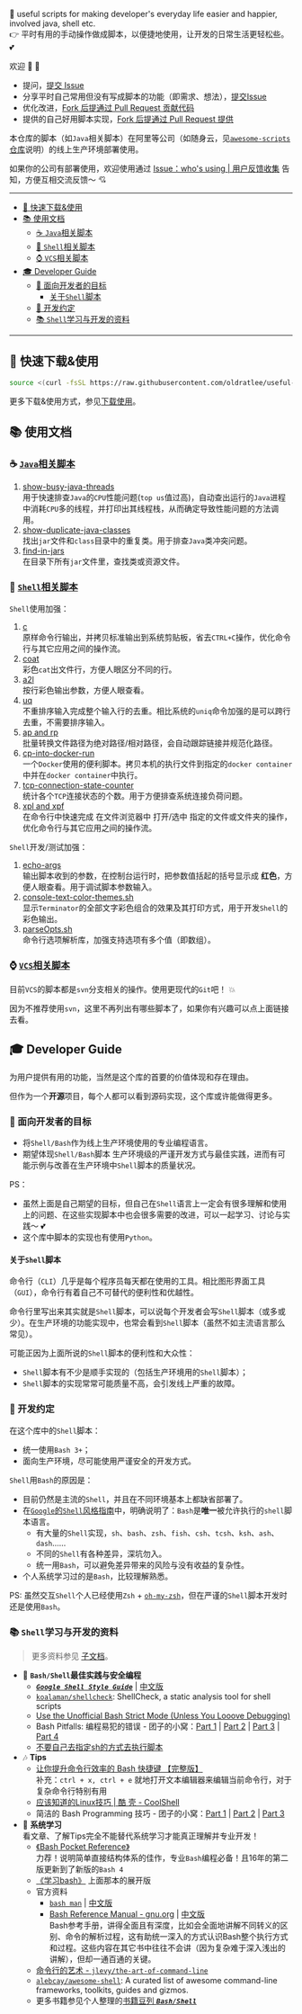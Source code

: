 🐌 useful scripts for making developer's everyday life easier and happier, involved java, shell etc.  
👉 平时有用的手动操作做成脚本，以便捷地使用，让开发的日常生活更轻松些。 💕

欢迎 👏 💖

- 提问，[提交 Issue](https://github.com/oldratlee/useful-scripts/issues/new)
- 分享平时自己常用但没有写成脚本的功能（即需求、想法），[提交Issue](https://github.com/oldratlee/useful-scripts/issues/new)
- 优化改进，[Fork 后提通过 Pull Request 贡献代码](https://github.com/oldratlee/useful-scripts/fork)
- 提供的自己好用脚本实现，[Fork 后提通过 Pull Request 提供](https://github.com/oldratlee/useful-scripts/fork)

本仓库的脚本（如`Java`相关脚本）在阿里等公司（如随身云，见[`awesome-scripts`仓库](https://github.com/Suishenyun/awesome-scripts)说明）的线上生产环境部署使用。

如果你的公司有部署使用，欢迎使用通过 [Issue：who's using | 用户反馈收集](https://github.com/oldratlee/useful-scripts/issues/96) 告知，方便互相交流反馈～ 💘

----------------------

<!-- START doctoc generated TOC please keep comment here to allow auto update -->
<!-- DON'T EDIT THIS SECTION, INSTEAD RE-RUN doctoc TO UPDATE -->

- [🔰 快速下载&使用](#-%E5%BF%AB%E9%80%9F%E4%B8%8B%E8%BD%BD%E4%BD%BF%E7%94%A8)
- [📚 使用文档](#-%E4%BD%BF%E7%94%A8%E6%96%87%E6%A1%A3)
    - [☕ `Java`相关脚本](#-java%E7%9B%B8%E5%85%B3%E8%84%9A%E6%9C%AC)
    - [🐚 `Shell`相关脚本](#-shell%E7%9B%B8%E5%85%B3%E8%84%9A%E6%9C%AC)
    - [⌚ `VCS`相关脚本](#-vcs%E7%9B%B8%E5%85%B3%E8%84%9A%E6%9C%AC)
- [🎓 Developer Guide](#-developer-guide)
    - [🎯 面向开发者的目标](#-%E9%9D%A2%E5%90%91%E5%BC%80%E5%8F%91%E8%80%85%E7%9A%84%E7%9B%AE%E6%A0%87)
        - [关于`Shell`脚本](#%E5%85%B3%E4%BA%8Eshell%E8%84%9A%E6%9C%AC)
    - [🚦 开发约定](#-%E5%BC%80%E5%8F%91%E7%BA%A6%E5%AE%9A)
    - [📚 `Shell`学习与开发的资料](#-shell%E5%AD%A6%E4%B9%A0%E4%B8%8E%E5%BC%80%E5%8F%91%E7%9A%84%E8%B5%84%E6%96%99)

<!-- END doctoc generated TOC please keep comment here to allow auto update -->

----------------------

🔰 快速下载&使用
----------------------

```bash
source <(curl -fsSL https://raw.githubusercontent.com/oldratlee/useful-scripts/release-2.x/test-cases/self-installer.sh)
```

更多下载&使用方式，参见[下载使用](docs/install.md)。

📚 使用文档
----------------------

### ☕ [`Java`相关脚本](docs/java.md)

1. [show-busy-java-threads](docs/java.md#-show-busy-java-threads)  
    用于快速排查`Java`的`CPU`性能问题(`top us`值过高)，自动查出运行的`Java`进程中消耗`CPU`多的线程，并打印出其线程栈，从而确定导致性能问题的方法调用。
1. [show-duplicate-java-classes](docs/java.md#-show-duplicate-java-classes)  
    找出`jar`文件和`class`目录中的重复类。用于排查`Java`类冲突问题。
1. [find-in-jars](docs/java.md#-find-in-jars)  
    在目录下所有`jar`文件里，查找类或资源文件。

### 🐚 [`Shell`相关脚本](docs/shell.md)

`Shell`使用加强：

1. [c](docs/shell.md#-c)  
    原样命令行输出，并拷贝标准输出到系统剪贴板，省去`CTRL+C`操作，优化命令行与其它应用之间的操作流。
1. [coat](docs/shell.md#-coat)  
    彩色`cat`出文件行，方便人眼区分不同的行。
1. [a2l](docs/shell.md#-a2l)  
    按行彩色输出参数，方便人眼查看。
1. [uq](docs/shell.md#-uq)  
    不重排序输入完成整个输入行的去重。相比系统的`uniq`命令加强的是可以跨行去重，不需要排序输入。
1. [ap and rp](docs/shell.md#-ap-and-rp)  
    批量转换文件路径为绝对路径/相对路径，会自动跟踪链接并规范化路径。
1. [cp-into-docker-run](docs/shell.md#-cp-into-docker-run)  
    一个`Docker`使用的便利脚本。拷贝本机的执行文件到指定的`docker container`中并在`docker container`中执行。
1. [tcp-connection-state-counter](docs/shell.md#-tcp-connection-state-counter)  
    统计各个`TCP`连接状态的个数。用于方便排查系统连接负荷问题。
1. [xpl and xpf](docs/shell.md#-xpl-and-xpf)  
    在命令行中快速完成 在文件浏览器中 打开/选中 指定的文件或文件夹的操作，优化命令行与其它应用之间的操作流。

`Shell`开发/测试加强：

1. [echo-args](docs/shell.md#-echo-args)  
    输出脚本收到的参数，在控制台运行时，把参数值括起的括号显示成 **红色**，方便人眼查看。用于调试脚本参数输入。
1. [console-text-color-themes.sh](docs/shell.md#-console-text-color-themessh)  
    显示`Terminator`的全部文字彩色组合的效果及其打印方式，用于开发`Shell`的彩色输出。
1. [parseOpts.sh](docs/shell.md#-parseoptssh)  
    命令行选项解析库，加强支持选项有多个值（即数组）。

### ⌚ [`VCS`相关脚本](docs/vcs.md)

目前`VCS`的脚本都是`svn`分支相关的操作。使用更现代的`Git`吧！ 💥

因为不推荐使用`svn`，这里不再列出有哪些脚本了，如果你有兴趣可以点上面链接去看。

## 🎓 Developer Guide

为用户提供有用的功能，当然是这个库的首要的价值体现和存在理由。

但作为一个**开源**项目，每个人都可以看到源码实现，这个库或许能做得更多。

### 🎯 面向开发者的目标

- 将`Shell/Bash`作为线上生产环境使用的专业编程语言。
- 期望体现`Shell/Bash`脚本 生产环境级的严谨开发方式与最佳实践，进而有可能示例与改善在生产环境中`Shell`脚本的质量状况。

PS：

- 虽然上面是自己期望的目标，但自己在`Shell`语言上一定会有很多理解和使用上的问题、在这些实现脚本中也会很多需要的改进，可以一起学习、讨论与实践～ 💕
- 这个库中脚本的实现也有使用`Python`。

#### 关于`Shell`脚本

命令行（`CLI`）几乎是每个程序员每天都在使用的工具。相比图形界面工具（`GUI`），命令行有着自己不可替代的便利性和优越性。

命令行里写出来其实就是`Shell`脚本，可以说每个开发者会写`Shell`脚本（或多或少）。在生产环境的功能实现中，也常会看到`Shell`脚本（虽然不如主流语言那么常见）。

可能正因为上面所说的`Shell`脚本的便利性和大众性：

- `Shell`脚本有不少是顺手实现的（包括生产环境用的`Shell`脚本）；
- `Shell`脚本的实现常常可能质量不高，会引发线上严重的故障。

### 🚦 开发约定

在这个库中的`Shell`脚本：

- 统一使用`Bash 3+`；
- 面向生产环境，尽可能使用严谨安全的开发方式。

`Shell`用`Bash`的原因是：

- 目前仍然是主流的`Shell`，并且在不同环境基本上都缺省部署了。
- 在[`Google`的`Shell`风格指南](https://zh-google-styleguide.readthedocs.io/en/latest/google-shell-styleguide/background/)中，明确说明了：`Bash`是**唯一**被允许执行的`shell`脚本语言。
    - 有大量的`Shell`实现，`sh`、`bash`、`zsh`、`fish`、`csh`、`tcsh`、`ksh`、`ash`、`dash`……
    - 不同的`Shell`有各种差异，深坑勿入。
    - 统一用`Bash`，可以避免差异带来的风险与没有收益的复杂性。
- 个人系统学习过的是`Bash`，比较理解熟悉。

PS: 虽然交互`Shell`个人已经使用`Zsh` + [`oh-my-zsh`](https://ohmyz.sh/)，但在严谨的`Shell`脚本开发时还是使用`Bash`。

### 📚 `Shell`学习与开发的资料

> 更多资料参见 [子文档](docs/developer-guide.md)。

- 👷 **`Bash/Shell`最佳实践与安全编程**
    - [**_`Google Shell Style Guide`_**](https://google.github.io/styleguide/shell.xml) | [中文版](https://zh-google-styleguide.readthedocs.io/en/latest/google-shell-styleguide/background/)
    - [`koalaman/shellcheck`](https://github.com/koalaman/shellcheck): ShellCheck, a static analysis tool for shell scripts
    - [Use the Unofficial Bash Strict Mode (Unless You Looove Debugging)](http://redsymbol.net/articles/unofficial-bash-strict-mode/)
    - Bash Pitfalls: 编程易犯的错误 - 团子的小窝：[Part 1](http://kodango.com/bash-pitfalls-part-1) | [Part 2](http://kodango.com/bash-pitfalls-part-2) | [Part 3](http://kodango.com/bash-pitfalls-part-3) | [Part 4](http://kodango.com/bash-pitfalls-part-4)
    - [不要自己去指定sh的方式去执行脚本](https://github.com/oldratlee/useful-scripts/issues/57#issuecomment-326485965)
- 🎶 **Tips**
    - [让你提升命令行效率的 Bash 快捷键 【完整版】](https://linuxtoy.org/archives/bash-shortcuts.html)  
        补充：`ctrl + x, ctrl + e` 就地打开文本编辑器来编辑当前命令行，对于复杂命令行特别有用
    - [应该知道的Linux技巧 | 酷 壳 - CoolShell](https://coolshell.cn/articles/8883.html)
    - 简洁的 Bash Programming 技巧 - 团子的小窝：[Part 1](http://kodango.com/simple-bash-programming-skills) | [Part 2](http://kodango.com/simple-bash-programming-skills-2) | [Part 3](http://kodango.com/simple-bash-programming-skills-3)
- 💎 **系统学习**  
    看文章、了解Tips完全不能替代系统学习才能真正理解并专业开发！
    - [《Bash Pocket Reference》](https://book.douban.com/subject/26738258/)  
        力荐！说明简单直接结构体系的佳作，专业`Bash`编程必备！且16年的第二版更新到了新版的`Bash 4`
    - [《学习bash》](https://book.douban.com/subject/1241361/) 上面那本的展开版
    - 官方资料
        - [`bash man`](https://linux.die.net/man/1/bash) | [中文版](http://ahei.info/chinese-bash-man.htm)
        - [Bash Reference Manual - gnu.org](http://www.gnu.org/software/bash/manual/) | [中文版](https://yiyibooks.cn/Phiix/bash_reference_manual/bash%E5%8F%82%E8%80%83%E6%96%87%E6%A1%A3.html)  
        Bash参考手册，讲得全面且有深度，比如会全面地讲解不同转义的区别、命令的解析过程，这有助统一深入的方式认识Bash整个执行方式和过程。这些内容在其它书中往往不会讲（因为复杂难于深入浅出的讲解），但却一通百通的关键。
    - [命令行的艺术 - `jlevy/the-art-of-command-line`](https://github.com/jlevy/the-art-of-command-line/blob/master/README-zh.md)
    - [`alebcay/awesome-shell`](https://github.com/alebcay/awesome-shell): A curated list of awesome command-line frameworks, toolkits, guides and gizmos.
    - 更多书籍参见个人整理的[书籍豆列 **_`Bash/Shell`_**](https://www.douban.com/doulist/1779379/)
